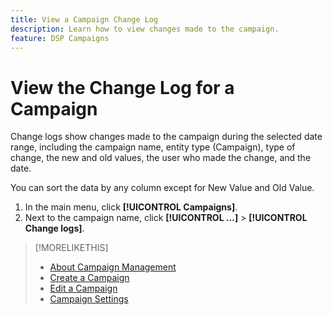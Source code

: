 ```yaml
---
title: View a Campaign Change Log
description: Learn how to view changes made to the campaign.
feature: DSP Campaigns
---
```

# View the Change Log for a Campaign

Change logs show changes made to the campaign during the selected date range, including the campaign name, entity type (Campaign), type of change, the new and old values, the user who made the change, and the date.

You can sort the data by any column except for New Value and Old Value.

1. In the main menu, click **[!UICONTROL Campaigns]**.
1. Next to the campaign name, click  **[!UICONTROL ...]** > **[!UICONTROL Change logs]**.

>[!MORELIKETHIS]
>
>* [About Campaign Management](campaign-about.md)
>* [Create a Campaign](campaign-create.md)
>* [Edit a Campaign](campaign-edit.md)
>* [Campaign Settings](campaign-settings.md)
